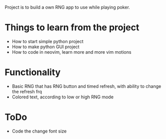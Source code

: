Project is to build a own RNG app to use while playing poker.

# Things to learn from the project 
- How to start simple python project
- How to make python GUI project
- How to code in neovim, learn more and more vim motions

# Functionality
- Basic RNG that has RNG button and timed refresh, with ability to change the refresh frq
- Colored text, according to low or high RNG mode

# ToDo
- Code the change font size

